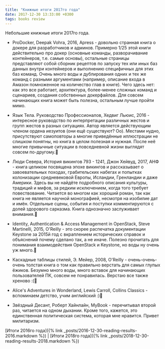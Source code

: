 ```yaml
---
title: "Книжные итоги 2017го года"
date: 2017-12-30 13:33:00 +0300
tags: books review
---
```

Небольшие книжные итоги 2017го года.
<!--more-->

* ProDocker, Deepak Vohra, 2016, Apress - довольно странная книга о докере для разработчиков и админов. Примерно 1/25 этой книги действительно про докер (основные команды, разворачивание контейнеров, т.е. самые основы), остальные страницы представляют собой сборник рецептов по запуску тех или иных баз данных внутри контейнеров и выполнению специфичных для этих баз команд. Очень много воды и дублирования одних и тех же команд с разными аргументами (например, описание входа в Амазон помноженное на количество глав в книге). Чего здесь нет: как это все работает, архитектура, более-менее сложных команд и сценариев, создания собственных докерфайлов. Для совсем начинающих книга может быть полезна, остальным лучше пройти мимо.

* Язык Тела. Руководство Профессионалов, Хедвиг Льюис, 2016 - интересное руководство по интерпретации различных жестов и групп жестов в разных ситуациях. Автор является действующим членом ордена иезуитов (они ещё существуют? Оо). Местами нудно, присутствуют самоповторы а многие приведённые иллюстрации не слишком понятны, но книга в целом полезная и нужная. После неё многие привычные ситуации в повседневной жизни выглядят совсем по-другому.

* Люди Севера, История викингов 793 - 1241, Джон Хейвуд, 2017, АНФ - книга целиком посвящена эпохе викингов и рассказывает о завоевательных походах, грабительских набегах и попытках колонизации средневековой Европы, Исландии, Гренландии и даже Америки. Здесь вы не найдёте подробного описания культуры, традиций и мифов, за редким исключением, когда того требует повествование. Читается во многом как хороший роман, так как книга не является научной монографией, несмотря на изобилие дат и имён. Отдельные сцены, события и поступки комментируются с долей здорового сарказма. Книга однозначно заслуживает внимания.

* Identity, Authentication & Access Management in OpenStack, Steve Martinelli, 2015, O'Reilly - это скорее распечатка документации Keystone за 2015й год с вкраплением исторических справок и объяснений почему сделано так, а не иначе. Полезно прочитать для понимания взаимодействия OpenStack и Keystone, но воды ну очень уж много.

* Каскадные таблицы стилей, Э. Мейер, 2008, O'Reilly - очень-очень-очень толстая книга о том как правильно верстать для самых глупых ёжиков. Безумно много воды, много вставок для начинающих пользователей ПК, совсем не понравилась. Верстаю все также хреново :(

* Alice's Adventures in Wonderland, Lewis Carroll, Collins Classics - вспоминаем детство, учим английский :)

* Звёздный Десант, Роберт Хайнлайн, MyBook - перечитывал второй раз, читается на одном дыхании. Кроме того, кажется, это единственная политическая система, которая мне нравится. Привет милитаризм.

[Итоги 2016го года]({% link _posts/2016-12-30-reading-results-2016.markdown %}) | [Итоги 2018го года]({% link _posts/2018-12-30-reading-results-2018.markdown %})
